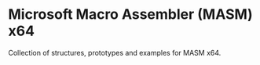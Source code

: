 # Microsoft Macro Assembler (MASM) x64
Collection of structures, prototypes and examples for MASM x64.
